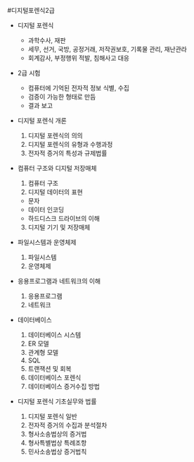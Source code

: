 #디지털포렌식2급

* 디지털 포렌식
  * 과학수사, 재판
  * 세무, 선거, 국방, 공정거래, 저작권보호, 기록물 관리, 재난관라
  * 회계감사, 부정행위 적발, 침해사고 대응

* 2급 시험
  * 컴퓨터에 기억된 전자적 정보 식별, 수집
  * 검증이 가능한 형태로 만듬
  * 결과 보고

* 디지털 포렌식 개론
  1. 디지털 포렌식의 의의
  2. 디지털 포렌식의 유형과 수행과정
  3. 전자적 증거의 특성과 규제법률

* 컴퓨터 구조와 디지털 저장매체
  1. 컴퓨터 구조
  2. 디지털 데이터의 표현
    * 문자
    * 데이터 인코딩
    * 하드디스크 드라이브의 이해
  3. 디지털 기기 및 저장매체

* 파일시스템과 운영체제
  1. 파일시스템
  2. 운영체제

* 응용프로그램과 네트워크의 이해
  1. 응용프로그램
  2. 네트워크

* 데이터베이스
  1. 데이터베이스 시스템
  2. ER 모델
  3. 관계형 모델
  4. SQL
  5. 트랜잭션 및 회복
  6. 데이터베이스 포렌식
  7. 데이터베이스 증거수집 방법

* 디지털 포렌식 기초실무와 법률
  1. 디지털 포렌식 일반
  2. 전자적 증거의 수집과 분석절차
  3. 형사소송법상의 증거법
  4. 형사특별법상 특례조항
  5. 민사소송법상 증거법칙